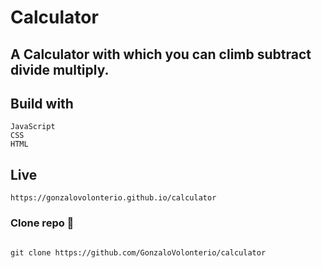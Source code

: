 # Calculator


## A Calculator with which you can climb subtract divide multiply.

## Build with

```
JavaScript
CSS
HTML

```

## Live

```
https://gonzalovolonterio.github.io/calculator

```

### Clone repo 🔧

```

git clone https://github.com/GonzaloVolonterio/calculator

```

